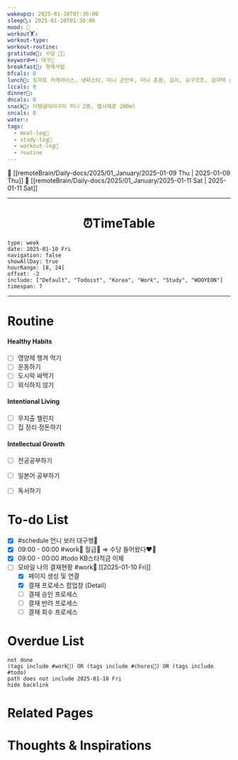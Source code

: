 ```yaml
---
wakeup🌞: 2025-01-10T07:30:00
sleep🌜: 2025-01-10T01:30:00
mood: 🤑
workout🏋️: 
workout-type: 
workout-routine: 
gratitude🙏: 수당 🤑💝
keyword🗝️: 대구🎉
breakfast🍳: 헛제사밥
bfcals: 0
lunch🍚: 토마토 카레라이스, 냉파스타, 미니 군만두, 미니 춘권, 김치, 요구르트, 감자떡 송편 2개
lccals: 0
dinner🥗: 
dncals: 0
snack🍬: 더탱글마이구미 미니 2봉, 펩시제로 200ml
sncals: 0
water💧: 
tags:
  - meal-log📝
  - study-log📓
  - workout-log💪
  - routine
---
```


🔺 [[remoteBrain/Daily-docs/2025/01_January/2025-01-09 Thu | 2025-01-09 Thu]]
🔻 [[remoteBrain/Daily-docs/2025/01_January/2025-01-11 Sat | 2025-01-11 Sat]]
___
<h1> <center>⏰TimeTable </center> </h1>

```gEvent
type: week
date: 2025-01-10 Fri
navigation: false
showAllDay: true
hourRange: [8, 24]
offset: -2
include: ["Default", "Todoist", "Korea", "Work", "Study", "WOOYEON"]
timespan: 7
```

--- 


# Routine 

####  Healthy Habits
- [ ] 영양제 챙겨 먹기
- [ ] 운동하기
- [ ] 도시락 싸먹기 
- [ ] 외식하지 않기 

####  Intentional Living 
- [ ] 무지출 챌린지 
- [ ] 집 정리·정돈하기

#### Intellectual Growth
- [ ] 전공공부하기
- [ ] 일본어 공부하기
- [ ] 독서하기



# To-do List
- [x] #schedule 언니 보러 대구행🚎
- [x] 09:00 - 00:00 #work💼 월급💸 ⇒ 수당 들어왔다❤️‍🔥 
- [x] 09:00 - 00:00 #todo KB스타적금 이체
- [ ] 모바일 나의 결재현황 #work💼 [[2025-01-10 Fri]]
	- [x] 페이지 생성 및 연결
	- [x] 결재 프로세스 팝업창 (Detail)
	- [ ] 결재 승인 프로세스
	- [ ] 결재 반려 프로세스
	- [ ] 결재 회수 프로세스 

# Overdue List
```tasks
not done
(tags include #work💼) OR (tags include #chores🧺) OR (tags include #todo)
path does not include 2025-01-10 Fri
hide backlink
```

# Related Pages



# Thoughts & Inspirations

